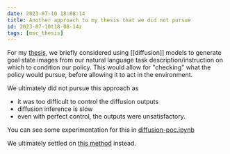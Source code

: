 ```yaml
---
date: 2023-07-10 18:08:14
title: Another approach to my thesis that we did not pursue
id: 2023-07-10t18-08-14z
tags: [msc_thesis]
---
```


For my [thesis](./2023-07-10t14-32-02z.md), we briefly considered using
[[diffusion]] models to generate goal state images from our natural language
task description/instruction on which to condition our policy. This would allow
for "checking" what the policy would pursue, before allowing it to act in the
environment.

We ultimately did not pursue this approach as

- it was too difficult to control the diffusion outputs
- diffusion inference is slow
- even with perfect control, the outputs were unsatisfactory.

You can see some experimentation for this in
[diffusion-poc.ipynb](https://github.com/thesofakillers/thesis/blob/main/notebooks/diffusion-poc.ipynb)

We ultimately settled on [this method](./2023-07-10t15-06-42z.md) instead.
